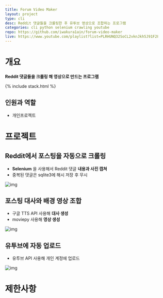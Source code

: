 ```yaml
---
title: Forum Video Maker
layout: project
type: cli
desc: Reddit 댓글들을 크롤링한 후 유투브 영상으로 조합하는 프로그램
categories: cli python selenium crawling youtube
repo: https://github.com/iwakura1ain/forum-video-maker
live: https://www.youtube.com/playlist?list=PLRHUNQ32SoCL2vknJkh5J91F2FszwYJgr
---
```



# 개요

**Reddit 댓글들을 크롤링 해 영상으로 만드는 프로그램**

{% include stack.html %}


## 인원과 역할

-   개인프로젝트


# 프로젝트


## Reddit에서 포스팅을 자동으로 크롤링

-   **Selenium** 을 사용해서 Reddit 댓글 **내용과 사진 캡쳐**
-   중복된 댓글은 sqlite3에 해시 저장 후 무시

![img](./videomaker-db.png)


## 포스팅 대사와 배경 영상 조합

-   구글 TTS API 사용해 **대사 생성**
-   moviepy 사용해 **영상 생성**

![img](./videomaker-video.png)


## 유투브에 자동 업로드

-   유투브 API 사용해 개인 계정에 업로드

![img](./videomaker-upload.png)


# 제한사항
